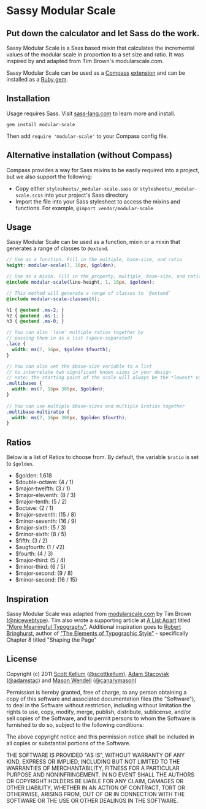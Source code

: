 # Sassy Modular Scale

## Put down the calculator and let Sass do the work.

Sassy Modular Scale is a Sass based mixin that calculates the incremental values of the modular scale in proportion to a set size and ratio. It was inspired by and adapted from Tim Brown's modularscale.com.

Sassy Modular Scale can be used as a [Compass](http://compass-style.org/) [extension](http://compass-style.org/help/tutorials/extensions/) and can be installed as a [Ruby gem](https://rubygems.org/gems/modular-scale).

## Installation

Usage requires Sass. Visit [sass-lang.com](http://sass-lang.com) to learn more and install.

`gem install modular-scale`

Then add `require 'modular-scale'` to your Compass config file.

## Alternative installation (without Compass)

Compass provides a way for Sass mixins to be easily required into a project, but we also support the following:

* Copy either `stylesheets/_modular-scale.sass` or `stylesheets/_modular-scale.scss` into your project's Sass directory
* Import the file into your Sass stylesheet to access the mixins and functions. For example, `@import vendor/modular-scale`

## Usage

Sassy Modular Scale can be used as a function, mixin or a mixin that generates a range of classes to `@extend`.

```scss
// Use as a function. Fill in the multiple, base-size, and ratio
height: modular-scale(7, 16px, $golden);

// Use as a mixin. Fill in the property, multiple, base-size, and ratio
@include modular-scale(line-height, 1, 16px, $golden);

// This method will generate a range of classes to `@extend`
@include modular-scale-classes(6);

h1 { @extend .ms-2; }
h2 { @extend .ms-1; }
h3 { @extend .ms-0; }

// You can also 'lace' multiple ratios together by 
// passing them in as a list (space-separated)
.lace {
  width: ms(7, 16px, $golden $fourth);
}

// You can also set the $base-size variable to a list
// to interrelate two significant known sizes in your design
// note: the starting point of the scale will always be the *lowest* value in this list
.multibases {
  width: ms(7, 16px 300px, $golden);
}
  
// You can use multiple $base-sizes and multiple $ratios together
.multibase-multiratio {
  width: ms(7, 16px 300px, $golden $fourth);
}
```


## Ratios

Below is a list of Ratios to choose from. By default, the variable `$ratio` is set to `$golden`.

* $golden: 1.618 
* $double-octave: (4 / 1)
* $major-twelfth: (3 / 1)
* $major-eleventh: (8 / 3)
* $major-tenth: (5 / 2)
* $octave: (2 / 1)
* $major-seventh: (15 / 8)
* $minor-seventh: (16 / 9)
* $major-sixth: (5 / 3)
* $minor-sixth: (8 / 5)
* $fifth: (3 / 2)
* $augfourth: (1 / √2)
* $fourth: (4 / 3)
* $major-third: (5 / 4)
* $minor-third: (6 / 5)
* $major-second: (9 / 8)
* $minor-second: (16 / 15)

## Inspiration

Sassy Modular Scale was adapted from [modularscale.com](http://modularscale.com/) by Tim Brown ([@nicewebtype](http://twitter.com/nicewebtype)). Tim also wrote a supporting article at [A List Apart](http://www.alistapart.com/) titled ["More Meaningful Typography"](http://www.alistapart.com/articles/more-meaningful-typography/). Additional inspiration goes to [Robert Bringhurst](http://en.wikipedia.org/wiki/Robert_Bringhurst), author of ["The Elements of Typographic Style"](http://en.wikipedia.org/wiki/The_Elements_of_Typographic_Style) - specifically Chapter 8 titled "Shaping the Page"

## License

Copyright (c) 2011 [Scott Kellum](http://www.scottkellum.com/) ([@scottkellum](http://twitter.com/scottkellum)), [Adam Stacoviak](http://adamstacoviak.com/) ([@adamstac](http://twitter.com/adamstac)) and [Mason Wendell](http://thecodingdesigner.com/) ([@canarymason](http://twitter.com/canarymason))

Permission is hereby granted, free of charge, to any person obtaining a copy of this software and associated documentation files (the "Software"), to deal in the Software without restriction, including without limitation the rights to use, copy, modify, merge, publish, distribute, sublicense, and/or sell copies of the Software, and to permit persons to whom the Software is furnished to do so, subject to the following conditions:

The above copyright notice and this permission notice shall be included in all copies or substantial portions of the Software.

THE SOFTWARE IS PROVIDED "AS IS", WITHOUT WARRANTY OF ANY KIND, EXPRESS OR IMPLIED, INCLUDING BUT NOT LIMITED TO THE WARRANTIES OF MERCHANTABILITY, FITNESS FOR A PARTICULAR PURPOSE AND NONINFRINGEMENT. IN NO EVENT SHALL THE AUTHORS OR COPYRIGHT HOLDERS BE LIABLE FOR ANY CLAIM, DAMAGES OR OTHER LIABILITY, WHETHER IN AN ACTION OF CONTRACT, TORT OR OTHERWISE, ARISING FROM, OUT OF OR IN CONNECTION WITH THE SOFTWARE OR THE USE OR OTHER DEALINGS IN THE SOFTWARE.